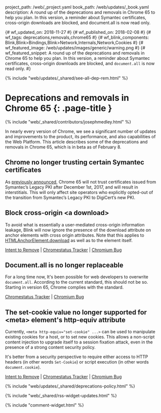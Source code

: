 project_path: /web/_project.yaml
book_path: /web/updates/_book.yaml
description: A round up of the deprecations and removals in Chrome 65 to help you plan. In this version, a reminder about Symantec certificates, cross-origin downloads are blocked, and document.all is now read only.

{# wf_updated_on: 2018-11-27 #}
{# wf_published_on: 2018-02-08 #}
{# wf_tags: deprecations,removals,chrome65 #}
{# wf_blink_components: Blink,Blink>Bindings,Blink>Network,Internals,Network,Cookies #}
{# wf_featured_image: /web/updates/images/generic/warning.png #}
{# wf_featured_snippet: A round up of the deprecations and removals in Chrome 65 to help you plan. In this version, a reminder about Symantec certificates, cross-origin downloads are blocked, and <code>document.all</code> is now read only.  #}

{% include "web/updates/_shared/see-all-dep-rem.html" %}

# Deprecations and removals in Chrome 65 {: .page-title }

{% include "web/_shared/contributors/josephmedley.html" %}

In nearly every version of Chrome, we see a significant number of updates and
improvements to the product, its performance, and also capabilities of the Web
Platform. This article describes some of the deprecations and removals in Chrome
65, which is in beta as of February 8.

## Chrome no longer trusting certain Symantec certificates

As [previously announced](https://security.googleblog.com/2017/09/chromes-plan-to-distrust-symantec.html),
Chrome 65 will not trust certificates issued from Symantec’s Legacy PKI after
December 1st, 2017, and will result in interstitials. This will only affect site
operators who explicitly opted-out of the transition from Symantec’s Legacy PKI
to DigiCert’s new PKI.

## Block cross-origin &lt;a download>

To avoid what is essentially a user-mediated cross-origin information leakage,
Blink will now ignore the presence of the download attribute on anchor elements
with cross origin attributes. Note that this applies to
[HTMLAnchorElement.download](https://developer.mozilla.org/en-US/docs/Web/API/HTMLAnchorElement/download)
as well as to the element itself.

[Intent to Remove](https://groups.google.com/a/chromium.org/d/topic/blink-dev/Iw3_SUcagGg/discussion) &#124;
[Chromestatus Tracker](https://www.chromestatus.com/feature/4969697975992320) &#124;
[Chromium Bug](https://bugs.chromium.org/p/chromium/issues/detail?id=714373)

## Document.all is no longer replaceable

For a long time now, It's been possible for web developers to overwrite
`document.all`. According to the current standard, this should not be so.
Starting in version 65, Chrome complies with the standard.

[Chromestatus Tracker](https://www.chromestatus.com/feature/5072231356956672) &#124;
[Chromium Bug](https://bugs.chromium.org/p/chromium/issues/detail?id=794433)

## The set-cookie value no longer supported for &lt;meta&gt; element's http-equiv attribute 

Currently, `<meta http-equiv="set-cookie" ...>` can be used to manipulate
existing cookies for a host, or to set new cookies. This allows a non-script
content injection to upgrade itself to a session fixation attack, even in the
presence of a strong content security policy.

It's better from a security perspective to require either access to HTTP
headers (in other words `Set-Cookie`) or script execution (in other words
`document.cookie`).

[Intent to Remove](https://groups.google.com/a/chromium.org/d/topic/blink-dev/0sJ8GUJO0Dw/discussion) &#124;
[Chromestatus Tracker](https://www.chromestatus.com/feature/6170540112871424) &#124;
[Chromium Bug](https://bugs.chromium.org/p/chromium/issues/detail?id=767813)

{% include "web/updates/_shared/deprecations-policy.html" %}

{% include "web/_shared/rss-widget-updates.html" %}

{% include "comment-widget.html" %}
